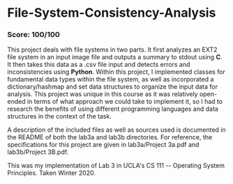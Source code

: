 # File-System-Consistency-Analysis

### Score: 100/100

This project deals with file systems in two parts. It first analyzes an EXT2 file system in an input image file and outputs a summary to stdout using **C**. It then takes this data as a .csv file input and detects errors and inconsistencies using **Python**. Within this project, I implemented classes for fundamental data types within the file system, as well as incorporated a dictionary/hashmap and set data structures to organize the input data for analysis. This project was unique in this course as it was relatively open-ended in terms of what approach we could take to implement it, so I had to research the benefits of using different programming languages and data structures in the context of the task. 

A description of the included files as well as sources used is documented in the README of both the lab3a and lab3b directories. For reference, the specifications for this project are given in lab3a/Project 3a.pdf and lab3b/Project 3B.pdf.

This was my implementation of Lab 3 in UCLA's CS 111 -- Operating System Principles. Taken Winter 2020.
